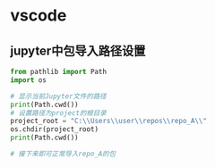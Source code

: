 # vscode
## jupyter中包导入路径设置
```python
from pathlib import Path
import os

# 显示当前Jupyter文件的路径
print(Path.cwd())
# 设置路径为project的根目录
project_root = "C:\\Users\\user\\repos\\repo_A\\"
os.chdir(project_root)
print(Path.cwd())

# 接下来即可正常导入repo_A的包
```
